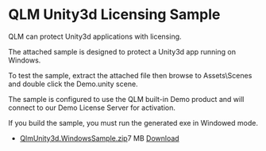 # QLM Unity3d Licensing Sample

QLM can protect Unity3d applications with licensing.

The attached sample is designed to protect a Unity3d app running on Windows.

To test the sample, extract the attached file then browse to Assets\Scenes and double click the Demo.unity scene.

The sample is configured to use the QLM built-in Demo product and will connect to our Demo License Server for activation.

If you build the sample, you must run the generated exe in Windowed mode.

* [QlmUnity3d.WindowsSample.zip](https://support.soraco.co/hc/en-us/article\_attachments/204247926)7 MB [Download](https://support.soraco.co/hc/en-us/article\_attachments/204247926)
